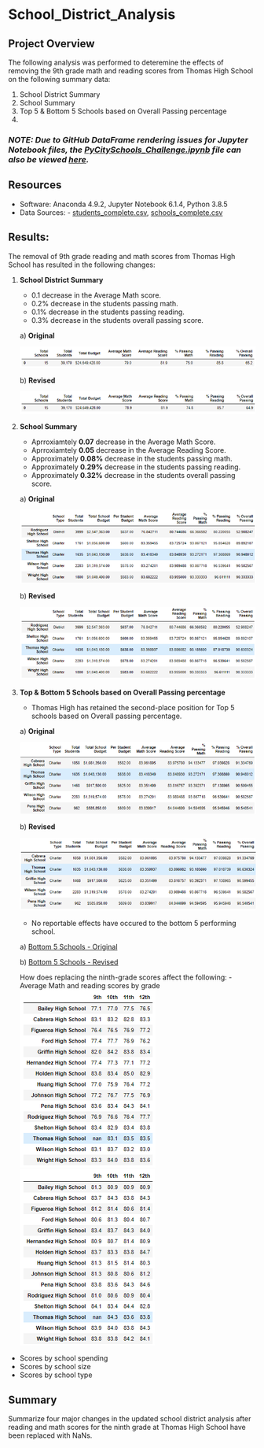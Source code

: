 # School_District_Analysis

## Project Overview
The following analysis was performed to deteremine the effects of removing the 9th grade math and reading scores from Thomas High School on the following summary data:

1. School District Summary
2. School Summary
3. Top 5 & Bottom 5 Schools based on Overall Passing percentage
4.

### ***NOTE: Due to GitHub DataFrame rendering issues for Jupyter Notebook files, the [PyCitySchools_Challenge.ipynb](PyCitySchools_Challenge.ipynb) file can also be viewed [here](https://nbviewer.jupyter.org/github/joshb738/School_District_Analysis/blob/main/PyCitySchools_Challenge.ipynb).***

## Resources 
- Software: Anaconda 4.9.2, Jupyter Notebook 6.1.4, Python 3.8.5
- Data Sources: - [students_complete.csv](Resources/students_complete.csv), [schools_complete.csv](Resources/schools_complete.csv)

## Results: 

The removal of 9th grade reading and math scores from Thomas High School has resulted in the following changes:  

1. **School District Summary**
   - 0.1 decrease in the Average Math score.
   - 0.2% decrease in the students passing math.
   - 0.1% decrease in the students passing reading.
   - 0.3% decrease in the students overall passing score.
   
   a) **Original**
   <p align="left">
   <img src="Resources/district_summary_original.PNG">
   </p>
   
   b) **Revised**
   <p align="left">
   <img src="Resources/district_summary_revised.PNG">
   </p>
   
2. **School Summary**
   - Aprroxiamtely **0.07** decrease in the Average Math Score.
   - Aprroxiamtely **0.05** decrease in the Average Reading Score.
   - Approximately **0.08%** decrease in the students passing math.
   - Approximately **0.29%** decrease in the students passing reading.
   - Approximately **0.32%** decrease in the students overall passing score.
   
   a) **Original**
   <p align="left">
   <img src="Resources/per_school_summary_original.PNG">
   </p>
   
   b) **Revised**
   <p align="left">
   <img src="Resources/per_school_summary_revised.PNG">
   </p>

3. **Top & Bottom 5 Schools based on Overall Passing percentage**
   -  Thomas High has retained the second-place position for Top 5 schools based on Overall passing percentage.
   
   a) **Original**
   <p align="left">
   <img src="Resources/top5_schools_original.PNG">
   </p>
   
   b) **Revised**
   <p align="left">
   <img src="Resources/top5_schools_revised.PNG">
   </p>
   
   - No reportable effects have occured to the bottom 5 performing school.
   
   a) [Bottom 5 Schools - Original](Resources/bottom5_schools_original.PNG)
   
   b) [Bottom 5 Schools - Revised](Resources/bottom5_schools_revised.PNG)
   
   How does replacing the ninth-grade scores affect the following:
  -Average Math and reading scores by grade
  <img src="Resources/average_math_score_revised.PNG"> <img src="Resources/average_reading_score_revised.PNG">
  - Scores by school spending
  - Scores by school size
  - Scores by school type


## Summary
 Summarize four major changes in the updated school district analysis after reading and math scores for the ninth grade at Thomas High School have been replaced with NaNs.
